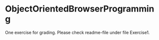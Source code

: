 # ObjectOrientedBrowserProgramming
One exercise for grading.
Please check readme-file under file Exercise1.
